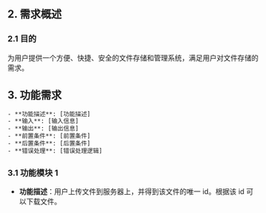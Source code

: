 ## 2. 需求概述
### 2.1 目的
为用户提供一个方便、快捷、安全的文件存储和管理系统，满足用户对文件存储的需求。

## 3. 功能需求
```txt
- **功能描述**: [功能描述]
- **输入**: [输入信息]
- **输出**: [输出信息]
- **前置条件**: [前置条件]
- **后置条件**: [后置条件]
- **错误处理**: [错误处理逻辑]
```

### 3.1 功能模块 1
- **功能描述**：用户上传文件到服务器上，并得到该文件的唯一 id。根据该 id 可以下载文件。
